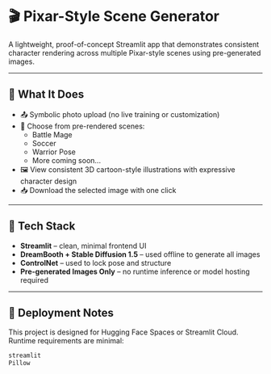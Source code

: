 # 🎬 Pixar-Style Scene Generator

A lightweight, proof-of-concept Streamlit app that demonstrates consistent character rendering across multiple Pixar-style scenes using pre-generated images.

---

## 🧠 What It Does

- 📤 Symbolic photo upload (no live training or customization)
- 🎨 Choose from pre-rendered scenes:
  - Battle Mage
  - Soccer
  - Warrior Pose
  - More coming soon...
- 🖼️ View consistent 3D cartoon-style illustrations with expressive character design
- 📥 Download the selected image with one click

---

## 🧪 Tech Stack

- **Streamlit** – clean, minimal frontend UI
- **DreamBooth + Stable Diffusion 1.5** – used offline to generate all images
- **ControlNet** – used to lock pose and structure
- **Pre-generated Images Only** – no runtime inference or model hosting required

---

## 🚀 Deployment Notes

This project is designed for Hugging Face Spaces or Streamlit Cloud.  
Runtime requirements are minimal:

```txt
streamlit
Pillow
